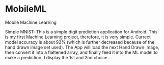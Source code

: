 # MobileML
Mobile Machine Learning

Simple MNIST:
  This is a simple digit prediction application for Android.
  This is my first Machine Learning project, therefore, it is very simple.
  Currect model accuracy is about 92% (which is further decreased because of the hand drawn image set used).
  The App will load the next Hand Drawn image, then convert it into a flattened array, and finally feed it into the ML model to make a prediction.
  I display the 1st and 2nd choice.

